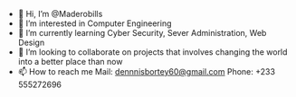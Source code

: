 - 👋 Hi, I’m @Maderobills
- 👀 I’m interested in Computer Engineering
- 🌱 I’m currently learning Cyber Security, Sever Administration, Web Design
- 💞️ I’m looking to collaborate on projects that involves changing the world into a better place than now
- 📫 How to reach me Mail: dennnisbortey60@gmail.com
                      Phone: +233 555272696

<!---
Maderobills/Maderobills is a ✨ special ✨ repository because its `README.md` (this file) appears on your GitHub profile.
You can click the Preview link to take a look at your changes.
--->
